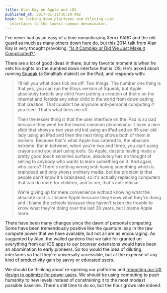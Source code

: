 ```yaml
---
title: Alan Kay on Apple and iOS
published_at: 2017-01-31T16:24:49Z
hook: On locking down platforms and diluting user
  interfaces to the lowest common denominator.
---
```


I've never had as an easy of a time romanticizing Xerox
PARC and the old guard as much as many others down here do,
but this 2014 talk from Alan Kay is very thought provoking:
["Is it Complex or Did We Just Make it
Complicated?"][talk].

There are a lot of good ideas in there, but my favorite
moment is when he sets his sights on the dumbed down
interface that is iOS. He's asked about running
[Squeak][squeak] (a Smalltalk dialect) on the iPad, and
responds with:

> I'll tell you what does tick me off. Two things. The
> number one thing is that yes, you can run the Etoys
> version of Squeak, but Apple absolutely forbids any child
> from putting a creation of theirs on the Internet and
> forbids any other child in the world from downloading
> that creation. That couldn't be anymore anti-personal
> computing if you tried. That's what ticks me off.
>
> Then the lesser thing is that the user interface on the
> iPad is so bad because they went for the lowest common
> denominator. I have a nice slide that shows a two year
> old kid using an iPad and an 85 year old lady using an
> iPad and then the next thing shows both of them in
> walkers. Because that's what Apple has catered to, the
> absolute extreme. But in between, when you're two and
> three, you start using crayons and you start using tools.
> So Apple, despite having made a pretty good touch
> sensitive surface, absolutely has no thought of selling
> to anybody who wants to learn something on it. And again,
> who cares? There's nothing wrong with having something
> which is braindead and only shows ordinary media, but the
> problem is that people don't know it's braindead, so it's
> actually replacing computers that can do more for
> children, and to me, that's anti-ethical.
>
> We're giving up for mere convenience without knowing what
> the absolute cost is. I blame Apple because they know
> what they're doing and I blame the schools because they
> haven't taken the trouble to know what they're doing over
> the last 30 years, but I blame Apple more.

There have been many changes since the dawn of personal
computing. Some have been tremendously positive like the
quantum leap in the raw compute power that we have
available, but not all are as encouraging. As suggested by
Alan, the walled gardens that we take for granted on
everything from our iOS apps to our browser extensions
would have been an abomination to early pioneers. So too
would the idea of diluting interfaces so that they're
universally accessible, but at the expense of any kind of
productivity gain by savvy or educated users.

We should be thinking about re-opening our platforms and
[rebooting our UX design to optimize for power
users](/interfaces). We should be using computing to push
humanity to new levels instead of constraining it to the
most modest possible baseline. There's still time to do so,
but the hour grows late indeed.

[talk]: https://www.youtube.com/watch?v=ubaX1Smg6pY
[squeak]: https://en.wikipedia.org/wiki/Squeak
